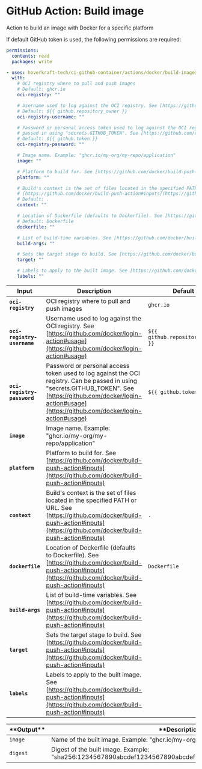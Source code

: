 <!-- start title -->

# GitHub Action: Build image

<!-- end title -->
<!-- start description -->

Action to build an image with Docker for a specific platform

<!-- end description -->
<!-- start contents -->
<!-- end contents -->

If default GitHub token is used, the following permissions are required:

```yml
permissions:
  contents: read
  packages: write
```

<!-- start usage -->

```yaml
- uses: hoverkraft-tech/ci-github-container/actions/docker/build-image@v0.11.1
  with:
    # OCI registry where to pull and push images
    # Default: ghcr.io
    oci-registry: ""

    # Username used to log against the OCI registry. See [https://github.com/docker/login-action#usage](https://github.com/docker/login-action#usage)
    # Default: ${{ github.repository_owner }}
    oci-registry-username: ""

    # Password or personal access token used to log against the OCI registry. Can be
    # passed in using "secrets.GITHUB_TOKEN". See [https://github.com/docker/login-action#usage](https://github.com/docker/login-action#usage)
    # Default: ${{ github.token }}
    oci-registry-password: ""

    # Image name. Example: "ghcr.io/my-org/my-repo/application"
    image: ""

    # Platform to build for. See [https://github.com/docker/build-push-action#inputs](https://github.com/docker/build-push-action#inputs)
    platform: ""

    # Build's context is the set of files located in the specified PATH or URL. See
    # [https://github.com/docker/build-push-action#inputs](https://github.com/docker/build-push-action#inputs)
    # Default: .
    context: ""

    # Location of Dockerfile (defaults to Dockerfile). See [https://github.com/docker/build-push-action#inputs](https://github.com/docker/build-push-action#inputs)
    # Default: Dockerfile
    dockerfile: ""

    # List of build-time variables. See [https://github.com/docker/build-push-action#inputs](https://github.com/docker/build-push-action#inputs)
    build-args: ""

    # Sets the target stage to build. See [https://github.com/docker/build-push-action#inputs](https://github.com/docker/build-push-action#inputs)
    target: ""

    # Labels to apply to the built image. See [https://github.com/docker/build-push-action#inputs](https://github.com/docker/build-push-action#inputs)
    labels: ""
```

<!-- end usage -->
<!-- start inputs -->

| **Input**                              | **Description**                                                                                                                                                                                                         | **Default**                                 | **Required** |
| -------------------------------------- | ----------------------------------------------------------------------------------------------------------------------------------------------------------------------------------------------------------------------- | ------------------------------------------- | ------------ |
| **<code>oci-registry</code>**          | OCI registry where to pull and push images                                                                                                                                                                              | <code>ghcr.io</code>                        | **true**     |
| **<code>oci-registry-username</code>** | Username used to log against the OCI registry. See [https://github.com/docker/login-action#usage](https://github.com/docker/login-action#usage)                                                                         | <code>${{ github.repository_owner }}</code> | **true**     |
| **<code>oci-registry-password</code>** | Password or personal access token used to log against the OCI registry. Can be passed in using "secrets.GITHUB_TOKEN". See [https://github.com/docker/login-action#usage](https://github.com/docker/login-action#usage) | <code>${{ github.token }}</code>            | **true**     |
| **<code>image</code>**                 | Image name. Example: "ghcr.io/my-org/my-repo/application"                                                                                                                                                               |                                             | **true**     |
| **<code>platform</code>**              | Platform to build for. See [https://github.com/docker/build-push-action#inputs](https://github.com/docker/build-push-action#inputs)                                                                                     |                                             | **true**     |
| **<code>context</code>**               | Build's context is the set of files located in the specified PATH or URL. See [https://github.com/docker/build-push-action#inputs](https://github.com/docker/build-push-action#inputs)                                  | <code>.</code>                              | **false**    |
| **<code>dockerfile</code>**            | Location of Dockerfile (defaults to Dockerfile). See [https://github.com/docker/build-push-action#inputs](https://github.com/docker/build-push-action#inputs)                                                           | <code>Dockerfile</code>                     | **false**    |
| **<code>build-args</code>**            | List of build-time variables. See [https://github.com/docker/build-push-action#inputs](https://github.com/docker/build-push-action#inputs)                                                                              |                                             | **false**    |
| **<code>target</code>**                | Sets the target stage to build. See [https://github.com/docker/build-push-action#inputs](https://github.com/docker/build-push-action#inputs)                                                                            |                                             | **false**    |
| **<code>labels</code>**                | Labels to apply to the built image. See [https://github.com/docker/build-push-action#inputs](https://github.com/docker/build-push-action#inputs)                                                                        |                                             | **false**    |

<!-- end inputs -->
<!-- start outputs -->

| \***\*Output\*\***  | \***\*Description\*\***                                                                                       | \***\*Default\*\*** | \***\*Required\*\*** |
| ------------------- | ------------------------------------------------------------------------------------------------------------- | ------------------- | -------------------- |
| <code>image</code>  | Name of the built image. Example: "ghcr.io/my-org/my-repo/application"                                        | undefined           | undefined            |
| <code>digest</code> | Digest of the built image. Example: "sha256:1234567890abcdef1234567890abcdef1234567890abcdef1234567890abcdef" | undefined           | undefined            |

<!-- end outputs -->
<!-- start [.github/ghadocs/examples/] -->
<!-- end [.github/ghadocs/examples/] -->
